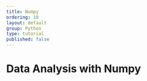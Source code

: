 ```yaml
---
title: Numpy
ordering: 10
layout: default
group: Python
type: tutorial
published: false
---
```


# Data Analysis with Numpy



